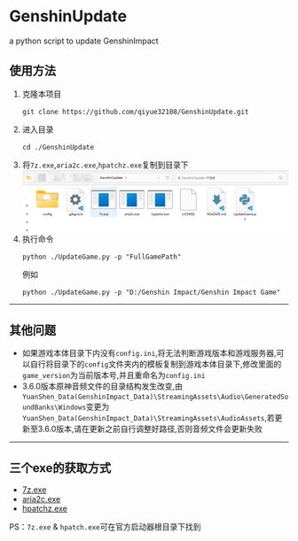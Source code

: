 # GenshinUpdate
a python script to update GenshinImpact
## 使用方法
1. 克隆本项目
    ```commandline
    git clone https://github.com/qiyue32108/GenshinUpdate.git
    ```
2. 进入目录
    ```commandline
    cd ./GenshinUpdate
    ```
3. 将`7z.exe`,`aria2c.exe`,`hpatchz.exe`复制到目录下
![jt](jt.png)
4. 执行命令 
    ```commandline
    python ./UpdateGame.py -p "FullGamePath"
    ```
    例如
    ```commandline
    python ./UpdateGame.py -p "D:/Genshin Impact/Genshin Impact Game"
    ```
---
## 其他问题
+ 如果游戏本体目录下内没有`config.ini`,将无法判断游戏版本和游戏服务器,可以自行将目录下的`config`文件夹内的模板复制到游戏本体目录下,修改里面的`game_version`为当前版本号,并且重命名为`config.ini`
+ 3.6.0版本原神音频文件的目录结构发生改变,由
`YuanShen_Data(GenshinImpact_Data)\StreamingAssets\Audio\GeneratedSoundBanks\Windows`变更为`YuanShen_Data(GenshinImpact_Data)\StreamingAssets\AudioAssets`,若更新至3.6.0版本,请在更新之前自行调整好路径,否则音频文件会更新失败
---
## 三个exe的获取方式
+ [7z.exe](https://sparanoid.com/lab/7z/download.html)
+ [aria2c.exe](https://github.com/aria2/aria2/releases)
+ [hpatchz.exe](https://github.com/sisong/HDiffPatch/releases)

PS：`7z.exe` & `hpatch.exe`可在官方启动器根目录下找到